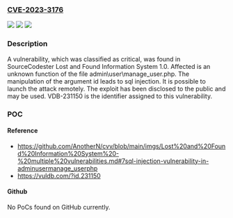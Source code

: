 ### [CVE-2023-3176](https://cve.mitre.org/cgi-bin/cvename.cgi?name=CVE-2023-3176)
![](https://img.shields.io/static/v1?label=Product&message=Lost%20and%20Found%20Information%20System&color=blue)
![](https://img.shields.io/static/v1?label=Version&message=%3D%201.0%20&color=brighgreen)
![](https://img.shields.io/static/v1?label=Vulnerability&message=CWE-89%20SQL%20Injection&color=brighgreen)

### Description

A vulnerability, which was classified as critical, was found in SourceCodester Lost and Found Information System 1.0. Affected is an unknown function of the file admin\user\manage_user.php. The manipulation of the argument id leads to sql injection. It is possible to launch the attack remotely. The exploit has been disclosed to the public and may be used. VDB-231150 is the identifier assigned to this vulnerability.

### POC

#### Reference
- https://github.com/AnotherN/cvv/blob/main/imgs/Lost%20and%20Found%20Information%20System%20-%20multiple%20vulnerabilities.md#7sql-injection-vulnerability-in-adminusermanage_userphp
- https://vuldb.com/?id.231150

#### Github
No PoCs found on GitHub currently.

